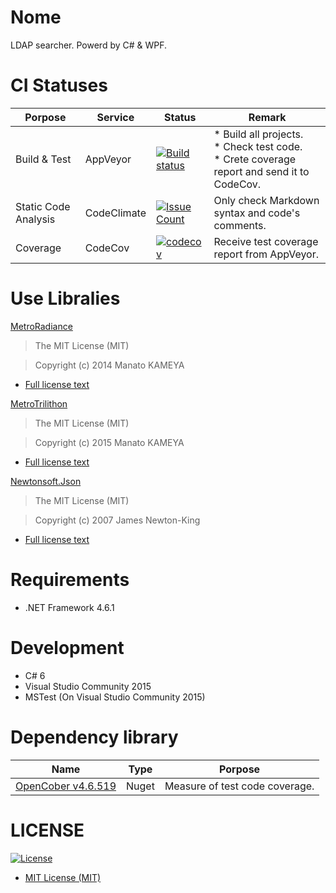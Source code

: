# Nome
LDAP searcher. Powerd by C# & WPF.

# CI Statuses

|Porpose|Service|Status|Remark|
|---|---|---|---|
|Build & Test|AppVeyor|[![Build status](https://ci.appveyor.com/api/projects/status/rfyrw3txjr0mld5a/branch/master?svg=true)](https://ci.appveyor.com/project/YoshinoriN/nome/branch/master)|* Build all projects. <br> * Check test code. <br> * Crete coverage report and send it to CodeCov.|
|Static Code Analysis|CodeClimate|[![Issue Count](https://codeclimate.com/github/YoshinoriN/Nome/badges/issue_count.svg)](https://codeclimate.com/github/YoshinoriN/Nome)|Only check Markdown syntax and code's comments.|
|Coverage|CodeCov|[![codecov](https://codecov.io/gh/YoshinoriN/Nome/branch/master/graph/badge.svg)](https://codecov.io/gh/YoshinoriN/Nome)|Receive test coverage report from AppVeyor.|

# Use Libralies

[MetroRadiance](https://github.com/Grabacr07/MetroRadiance)

> The MIT License (MIT)

> Copyright (c) 2014 Manato KAMEYA

* [Full license text](/Licenses/MetroRadiance.txt) 


[MetroTrilithon](https://github.com/Grabacr07/MetroTrilithon)

> The MIT License (MIT)

> Copyright (c) 2015 Manato KAMEYA

* [Full license text](/Licenses/MetroTrilithon.txt) 


[Newtonsoft.Json](https://github.com/JamesNK/Newtonsoft.Json)

> The MIT License (MIT)

> Copyright (c) 2007 James Newton-King

* [Full license text](/Licenses/Newtonsoft.Json.txt) 

# Requirements

* .NET Framework 4.6.1

# Development

* C# 6
* Visual Studio Community 2015
* MSTest (On Visual Studio Community 2015)

# Dependency library

|Name|Type|Porpose|
|---|---|---|
|[OpenCober v4.6.519](https://github.com/OpenCover/opencover)|Nuget|Measure of test code coverage.|


# LICENSE

[![License](https://img.shields.io/github/license/YoshinoriN/kinugasa.svg?style=flat-square)](https://github.com/YoshinoriN/kinugasa/blob/master/LICENSE)

* [MIT License (MIT)](LICENSE)
